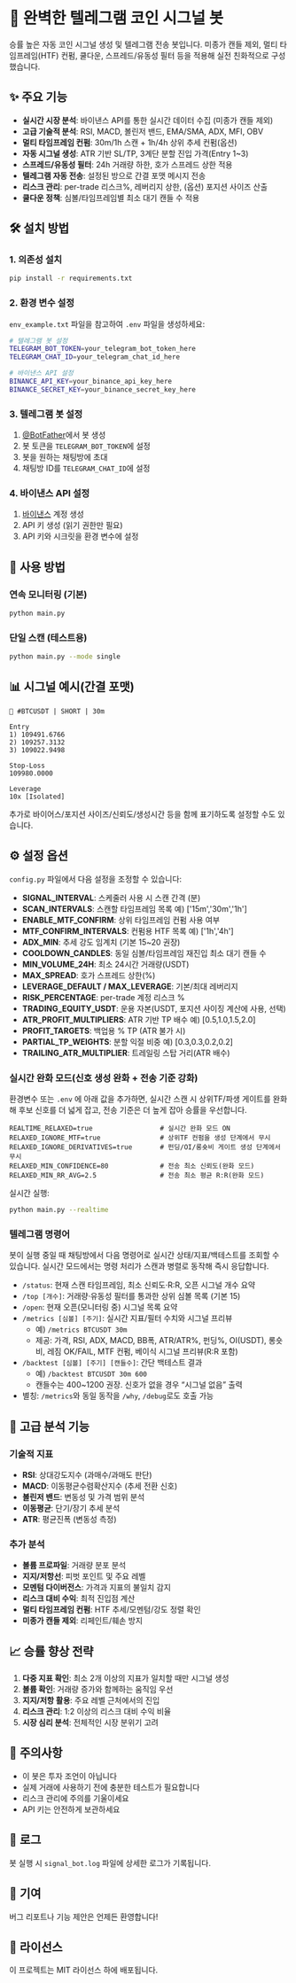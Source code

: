 # 🚀 완벽한 텔레그램 코인 시그널 봇

승률 높은 자동 코인 시그널 생성 및 텔레그램 전송 봇입니다. 미종가 캔들 제외, 멀티 타임프레임(HTF) 컨펌, 쿨다운, 스프레드/유동성 필터 등을 적용해 실전 친화적으로 구성했습니다.

## ✨ 주요 기능

- **실시간 시장 분석**: 바이낸스 API를 통한 실시간 데이터 수집 (미종가 캔들 제외)
- **고급 기술적 분석**: RSI, MACD, 볼린저 밴드, EMA/SMA, ADX, MFI, OBV
- **멀티 타임프레임 컨펌**: 30m/1h 스캔 + 1h/4h 상위 추세 컨펌(옵션)
- **자동 시그널 생성**: ATR 기반 SL/TP, 3계단 분할 진입 가격(Entry 1~3)
- **스프레드/유동성 필터**: 24h 거래량 하한, 호가 스프레드 상한 적용
- **텔레그램 자동 전송**: 설정된 방으로 간결 포맷 메시지 전송
- **리스크 관리**: per-trade 리스크%, 레버리지 상한, (옵션) 포지션 사이즈 산출
- **쿨다운 정책**: 심볼/타임프레임별 최소 대기 캔들 수 적용

## 🛠️ 설치 방법

### 1. 의존성 설치

```bash
pip install -r requirements.txt
```

### 2. 환경 변수 설정

`env_example.txt` 파일을 참고하여 `.env` 파일을 생성하세요:

```bash
# 텔레그램 봇 설정
TELEGRAM_BOT_TOKEN=your_telegram_bot_token_here
TELEGRAM_CHAT_ID=your_telegram_chat_id_here

# 바이낸스 API 설정
BINANCE_API_KEY=your_binance_api_key_here
BINANCE_SECRET_KEY=your_binance_secret_key_here
```

### 3. 텔레그램 봇 설정

1. [@BotFather](https://t.me/botfather)에서 봇 생성
2. 봇 토큰을 `TELEGRAM_BOT_TOKEN`에 설정
3. 봇을 원하는 채팅방에 초대
4. 채팅방 ID를 `TELEGRAM_CHAT_ID`에 설정

### 4. 바이낸스 API 설정

1. [바이낸스](https://www.binance.com) 계정 생성
2. API 키 생성 (읽기 권한만 필요)
3. API 키와 시크릿을 환경 변수에 설정

## 🚀 사용 방법

### 연속 모니터링 (기본)

```bash
python main.py
```

### 단일 스캔 (테스트용)

```bash
python main.py --mode single
```

## 📊 시그널 예시(간결 포맷)

```
🚀 #BTCUSDT | SHORT | 30m

Entry
1) 109491.6766
2) 109257.3132
3) 109022.9498

Stop-Loss
109980.0000

Leverage
10x [Isolated]
```

추가로 바이어스/포지션 사이즈/신뢰도/생성시간 등을 함께 표기하도록 설정할 수도 있습니다.

## ⚙️ 설정 옵션

`config.py` 파일에서 다음 설정을 조정할 수 있습니다:

- **SIGNAL_INTERVAL**: 스케줄러 사용 시 스캔 간격 (분)
- **SCAN_INTERVALS**: 스캔할 타임프레임 목록 예) ['15m','30m','1h']
- **ENABLE_MTF_CONFIRM**: 상위 타임프레임 컨펌 사용 여부
- **MTF_CONFIRM_INTERVALS**: 컨펌용 HTF 목록 예) ['1h','4h']
- **ADX_MIN**: 추세 강도 임계치 (기본 15~20 권장)
- **COOLDOWN_CANDLES**: 동일 심볼/타임프레임 재진입 최소 대기 캔들 수
- **MIN_VOLUME_24H**: 최소 24시간 거래량(USDT)
- **MAX_SPREAD**: 호가 스프레드 상한(%)
- **LEVERAGE_DEFAULT / MAX_LEVERAGE**: 기본/최대 레버리지
- **RISK_PERCENTAGE**: per-trade 계정 리스크 %
- **TRADING_EQUITY_USDT**: 운용 자본(USDT, 포지션 사이징 계산에 사용, 선택)
- **ATR_PROFIT_MULTIPLIERS**: ATR 기반 TP 배수 예) [0.5,1.0,1.5,2.0]
- **PROFIT_TARGETS**: 백업용 % TP (ATR 불가 시)
- **PARTIAL_TP_WEIGHTS**: 분할 익절 비중 예) [0.3,0.3,0.2,0.2]
- **TRAILING_ATR_MULTIPLIER**: 트레일링 스탑 거리(ATR 배수)

### 실시간 완화 모드(신호 생성 완화 + 전송 기준 강화)

환경변수 또는 `.env` 에 아래 값을 추가하면, 실시간 스캔 시 상위TF/파생 게이트를 완화해 후보 신호를 더 넓게 잡고, 전송 기준은 더 높게 잡아 승률을 우선합니다.

```env
REALTIME_RELAXED=true                 # 실시간 완화 모드 ON
RELAXED_IGNORE_MTF=true               # 상위TF 컨펌을 생성 단계에서 무시
RELAXED_IGNORE_DERIVATIVES=true       # 펀딩/OI/롱숏비 게이트 생성 단계에서 무시
RELAXED_MIN_CONFIDENCE=80             # 전송 최소 신뢰도(완화 모드)
RELAXED_MIN_RR_AVG=2.5                # 전송 최소 평균 R:R(완화 모드)
```

실시간 실행:

```bash
python main.py --realtime
```

### 텔레그램 명령어

봇이 실행 중일 때 채팅방에서 다음 명령어로 실시간 상태/지표/백테스트를 조회할 수 있습니다. 실시간 모드에서는 명령 처리가 스캔과 병렬로 동작해 즉시 응답합니다.

- `/status`: 현재 스캔 타임프레임, 최소 신뢰도·R:R, 오픈 시그널 개수 요약
- `/top [개수]`: 거래량·유동성 필터를 통과한 상위 심볼 목록 (기본 15)
- `/open`: 현재 오픈(모니터링 중) 시그널 목록 요약
- `/metrics [심볼] [주기]`: 실시간 지표/필터 수치와 시그널 프리뷰
  - 예) `/metrics BTCUSDT 30m`
  - 제공: 가격, RSI, ADX, MACD, BB폭, ATR/ATR%, 펀딩%, OI(USDT), 롱숏비, 레짐 OK/FAIL, MTF 컨펌, 베이식 시그널 프리뷰(R:R 포함)
- `/backtest [심볼] [주기] [캔들수]`: 간단 백테스트 결과
  - 예) `/backtest BTCUSDT 30m 600`
  - 캔들수는 400~1200 권장. 신호가 없을 경우 “시그널 없음” 출력
- 별칭: `/metrics`와 동일 동작을 `/why`, `/debug`로도 호출 가능

## 🔧 고급 분석 기능

### 기술적 지표

- **RSI**: 상대강도지수 (과매수/과매도 판단)
- **MACD**: 이동평균수렴확산지수 (추세 전환 신호)
- **볼린저 밴드**: 변동성 및 가격 범위 분석
- **이동평균**: 단기/장기 추세 분석
- **ATR**: 평균진폭 (변동성 측정)

### 추가 분석

- **볼륨 프로파일**: 거래량 분포 분석
- **지지/저항선**: 피벗 포인트 및 주요 레벨
- **모멘텀 다이버전스**: 가격과 지표의 불일치 감지
- **리스크 대비 수익**: 최적 진입점 계산
- **멀티 타임프레임 컨펌**: HTF 추세/모멘텀/강도 정렬 확인
- **미종가 캔들 제외**: 리페인트/훼손 방지

## 📈 승률 향상 전략

1. **다중 지표 확인**: 최소 2개 이상의 지표가 일치할 때만 시그널 생성
2. **볼륨 확인**: 거래량 증가와 함께하는 움직임 우선
3. **지지/저항 활용**: 주요 레벨 근처에서의 진입
4. **리스크 관리**: 1:2 이상의 리스크 대비 수익 비율
5. **시장 심리 분석**: 전체적인 시장 분위기 고려

## 🚨 주의사항

- 이 봇은 투자 조언이 아닙니다
- 실제 거래에 사용하기 전에 충분한 테스트가 필요합니다
- 리스크 관리에 주의를 기울이세요
- API 키는 안전하게 보관하세요

## 📝 로그

봇 실행 시 `signal_bot.log` 파일에 상세한 로그가 기록됩니다.

## 🤝 기여

버그 리포트나 기능 제안은 언제든 환영합니다!

## 📄 라이선스

이 프로젝트는 MIT 라이선스 하에 배포됩니다.
